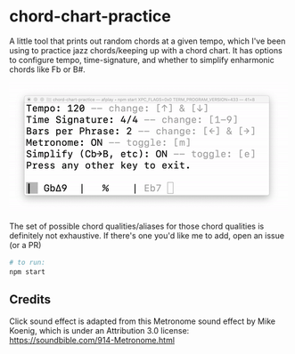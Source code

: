 # chord-chart-practice
A little tool that prints out random chords at a given tempo, which I've been using to practice jazz chords/keeping up with a chord chart. It has options to configure tempo, time-signature, and whether to simplify enharmonic chords like Fb or B#.

![Demo of chord-chart-practice in action](https://raw.githubusercontent.com/mrjacobbloom/chord-chart-practice/main/demo.gif)

The set of possible chord qualities/aliases for those chord qualities is definitely not exhaustive. If there's one you'd like me to add, open an issue (or a PR)

```bash
# to run:
npm start
```

## Credits

Click sound effect is adapted from this Metronome sound effect by Mike Koenig, which is under an Attribution 3.0 license: https://soundbible.com/914-Metronome.html